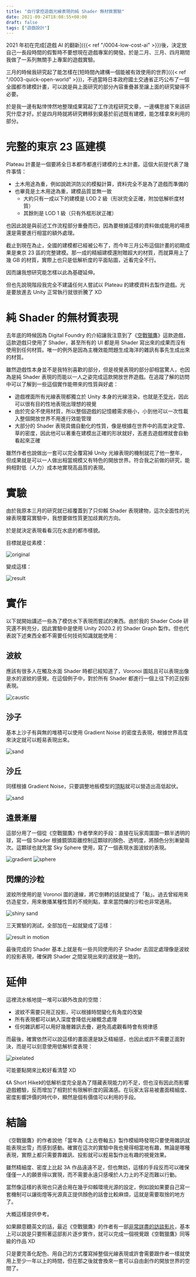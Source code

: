 ```yaml
---
title: "自行掌控遊戲光線表現的純 Shader 無材質實驗"
date: 2021-09-24T18:08:55+08:00
draft: false
tags: ["遊戲設計"]
---
```


2021 年初在完成[遊戲 AI 的翻新]({{< ref "/0004-low-cost-ai" >}})後，決定放自己一長段時間的假暫時不要想現在遊戲專案的開發。於是二月、三月、四月期間我做了一系列無關手上專案的遊戲實驗。

三月的時候我研究起了能怎樣在[短時間內建構一個能被有效使用的世界]({{< ref "/0003-quick-open-world" >}})，不過當時日本政府國土交通省正巧公布了一個全國都市建模計畫，可以說是與上面研究的部分內容重疊甚至讓上面的研究變得不必要。

於是我一邊有點悻悻然地整理成果寫起了工作流程研究文章，一邊構思接下來該研究什麼才好。於是四月時就將研究轉移到奠基於前述既有建模，能怎樣拿來利用的部分。

# 完整的東京 23 區建模

Plateau 計畫是一個要將全日本都市都進行建模的土木計畫。這個大前提代表了幾件事情：

- 土木用途為重，例如說疏洪防災的模擬計算，資料完全不是為了遊戲而準備的
- 也畢竟是土木用途為重，建模品質並無一致
    - 大約只有一成以下的建模是 LOD 2 級（形狀完全正確，附加低解析度材質）
    - 其餘則是 LOD 1 級（只有外框形狀正確）
    
也因此說是與前述工作流程部分重疊而已，因為要根據這樣的資料做成能用的場景還是需要進行相當的額外處理。

截止到現在為止，全國的建模都已經被公布了，而今年三月公布這個計畫的初期成果是東京 23 區的完整建模。那一成的精細建模還附贈超大的材質，而就算用上了幾 GB 的材質，實際上也只是低解析度的平面貼圖，近看完全不行。

因而讓我想研究能怎樣以此為基礎延伸。

但也先說現階段我完全不建議任何人嘗試以 Plateau 的建模資料去製作遊戲。光是要放進去 Unity 正常執行就很折騰了 XD

# 純 Shader 的無材質表現

去年底的時候因為 Digital Foundry 的介紹讓我注意到了《<abbr title="Falconeer">空戰獵鷹</abbr>》這款遊戲，這款遊戲只使用了 Shader，甚至所有的 UI 都是用 Shader 寫出來的成果而沒有使用到任何材質。唯一的例外是因為主機效能問題生成海洋的雜訊有事先生成出來的材質。

雖然遊戲性本身並不是我特別喜歡的部分，但是視覺表現的部分卻相當驚人，也因為是純 Shader 表現的而能以一人之姿完成這款開放世界遊戲。在追蹤了解的訪問中可以了解到一些這個實作能帶來的性質與好處：

- 遊戲裡面所有光線表現都獨立於 Unity 本身的光線渲染，也就是<abbr title="Unlit">不受光</abbr>，因此可以很有目的性地表現出理想的視覺
- 由於完全不使用材質，所以整個遊戲的記憶體需求極小，小到他可以一次性載入整個開放世界不用進行效能管理
- 大部分的 Shader 表現具備自動化的性質，像是根據在世界中的高度決定雪、草的密度，因此他可以著重在建模出正確的形狀就好，丟進去遊戲裡就會自動看起來正確

雖然作者也說做出一套可以完全覆寫掉 Unity 光線表現的機制就花了他一整年，但成果就是可以一人做出相當規模又有特色的開放世界。符合我之前做的研究，能夠相對低（人力）成本地實現高品質的表現。

# 實驗

由於我原本三月的研究就已經覆蓋到了只仰賴 Shader 表現建物，這次全面性的光線表現覆寫實驗中，我想要做性質更加歧異的方向。

於是就決定表現看看沉在水底的都市樣貌。

目標就是從素模：

![original](/images/posts/game-design/0006/1.png)

變成這樣：

![result](/images/posts/game-design/0006/2.png)

# 實作

以下就開始講述一些為了模仿水下表現而嘗試的東西。由於我的 Shader Code 研究還不夠充分，因此實驗中是使用 Unity 2020.2 的 Shader Graph 製作。但也代表說下述東西全都不需要任何技術知識就能使用：

## 波紋

應該有很多人在觸及水面 Shader 時都已經知道了，Voronoi 圖姑且可以表現出像是水的波紋的感覺。在這個例子中，對於所有 Shader 都進行一個上往下的正投影表現。

![caustic](/images/posts/game-design/0006/3.gif)

## 沙子
基本上沙子有與無的堆積可以使用 Gradient Noise 的密度去表現，根據世界高度來決定就可以輕易表現出來。

![sand](/images/posts/game-design/0006/4.gif)

## 沙丘

同樣根據 Gradient Noise，只要調整地板模型的<abbr title="Vertex">頂點</abbr>就可以營造出高低起伏。

![sand](/images/posts/game-design/0006/5.gif)

## 遠景漸層

這部分用了一個從《空戰獵鷹》作者學來的手段：直接在玩家周圍圍一顆半透明的球，寫一個 Shader 根據鏡頭距離控制這顆球的顏色、透明度，將顏色分別漸變兩次。這顆球也就充當 Sky Sphere 使用，寫了一個表現水面波紋的表現。

![gradient](/images/posts/game-design/0006/6.png)
![sphere](/images/posts/game-design/0006/7.png)

## 閃爍的沙粒

波紋所使用的是 Voronoi 圖的邊線，將它倒轉的話就變成了「點」。過去曾經用來仿造星空，用來散播某種性質的不規則點，拿來當閃爍的沙粒也非常適用。

![shiny sand](/images/posts/game-design/0006/8.png)

三天實驗的測試，全部加在一起就變成了這樣：

![result in motion](/images/posts/game-design/0006/9.gif)

最後完成的 Shader 基本上就是有一些共同使用的子 Shader 去固定處理像是波紋的投影表現，確保跨 Shader 之間呈現出來的波紋是一致的。

# 延伸

這裡流水帳地提一堆可以額外改良的空間：

- 波紋不需要只用正投影，可以根據時間變化有角度的改變
- 所有表現都可以納入深度會降低光線概念處理
- 任何雜訊都可以用好幾層雜訊去疊，避免高處觀看時會有規律感

而最後，確實依然可以說這樣的畫面還是缺乏精細感，也因此或許不需要正面對決，而是可以刻意使用低解析度表現：

![pixelated](/images/posts/game-design/0006/10.gif)

可能要點開來比較好看清楚 XD

《A Short Hike》的低解析度完全是為了隱藏表現能力的不足，但也沒有因此而影響遊戲體驗，反而增加了相對於有限解析度的圓滿感。在玩家太容易被畫面精細度、密度影響評價的時代中，顯然是個有價值可以利用的手段。

# 結論

《空戰獵鷹》的作者說他「當年為《上古卷軸五》製作模組時發現只要使用雜訊就能表現出雪」而感到感動。確實在這次的實驗中我也覺得相當地有趣，無論是哪種表現，實際上都只需要靠雜訊、投影就可以輕易製作出有趣的視覺效果。

雖然精細度、密度上比起 3A 作品遠遠不足，但也無妨，這樣的手段反而可以確保僅僅一人的願景得以實現，而不需要永遠只感嘆於人力上的不足而難以行動。

當然像這樣的表現也只適合用在幾乎仰賴環境光源的設定，例如說如果要自己寫一套機制可以讓街燈等光源真正提供顏色的話會比較麻煩，這就是需要取捨的地方了。

大概這樣提供參考。

如果願意聽英文的話，最近《空戰獵鷹》的作者有一部[非常詳盡的訪談影片](https://www.youtube.com/watch?v=5d8tx6K6hkk)，基本上可以說是只要照著這部影片逐步實作，就可以完成一個視覺跟《空戰獵鷹》同等級的作品 XD

只是要完善化配色、用自己的方式覆寫掉整個光線表現或許會需要跟作者一樣就使用上至少一年以上的時間，但在那之後就會換來一套可以自由創作的開放世界的空間了。